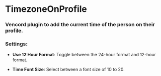 # TimezoneOnProfile

### Vencord plugin to add the current time of the person on their profile.

### Settings:

- **Use 12 Hour Format**: Toggle between the 24-hour format and 12-hour format.


- **Time Font Size**: Select between a font size of 10 to 20.


